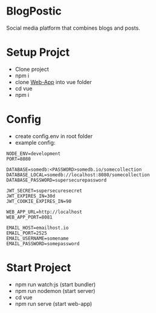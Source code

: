 # BlogPostic
Social media platform that combines blogs and posts.

# Setup Projct
- Clone project
- npm i 
- clone [Web-App](https://github.com/s4timuen/BlogPostic-Web-App) into vue folder
- cd vue
- npm i 

# Config
- create config.env in root folder
- example config:
```
NODE_ENV=development
PORT=8080

DATABASE=somedb:<PASSWORD>somedb.io/somecollection
DATABASE_LOCAL=somedb://localhost:8080/somecollection
DATABASE_PASSWORD=supersecurepassword

JWT_SECRET=supersecuresecret
JWT_EXPIRES_IN=30d
JWT_COOKIE_EXPIRES_IN=90

WEB_APP_URL=http://localhost
WEB_APP_PORT=8081 

EMAIL_HOST=emailhost.io
EMAIL_PORT=2525
EMAIL_USERNAME=somename
EMAIL_PASSWORD=somepassword
```

# Start Project
- npm run watch:js (start bundler)
- npm run nodemon (start server)
- cd vue
- npm run serve (start web-app)
